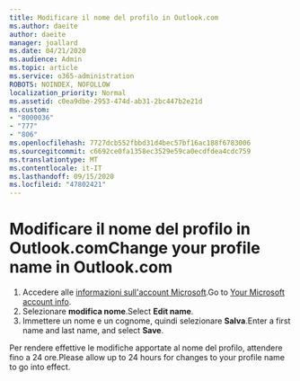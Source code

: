 ```yaml
---
title: Modificare il nome del profilo in Outlook.com
ms.author: daeite
author: daeite
manager: joallard
ms.date: 04/21/2020
ms.audience: Admin
ms.topic: article
ms.service: o365-administration
ROBOTS: NOINDEX, NOFOLLOW
localization_priority: Normal
ms.assetid: c0ea9dbe-2953-474d-ab31-2bc447b2e21d
ms.custom:
- "8000036"
- "777"
- "806"
ms.openlocfilehash: 7727dcb552fbbd31d4bec57bf16ac188f6783006
ms.sourcegitcommit: c6692ce0fa1358ec3529e59ca0ecdfdea4cdc759
ms.translationtype: MT
ms.contentlocale: it-IT
ms.lasthandoff: 09/15/2020
ms.locfileid: "47802421"
---
```

# <a name="change-your-profile-name-in-outlookcom"></a><span data-ttu-id="8614b-102">Modificare il nome del profilo in Outlook.com</span><span class="sxs-lookup"><span data-stu-id="8614b-102">Change your profile name in Outlook.com</span></span>

1. <span data-ttu-id="8614b-103">Accedere alle [informazioni sull'account Microsoft](https://go.microsoft.com/fwlink/p/?linkid=860841).</span><span class="sxs-lookup"><span data-stu-id="8614b-103">Go to [Your Microsoft account info](https://go.microsoft.com/fwlink/p/?linkid=860841).</span></span>
2. <span data-ttu-id="8614b-104">Selezionare **modifica nome**.</span><span class="sxs-lookup"><span data-stu-id="8614b-104">Select **Edit name**.</span></span>
3. <span data-ttu-id="8614b-105">Immettere un nome e un cognome, quindi selezionare **Salva**.</span><span class="sxs-lookup"><span data-stu-id="8614b-105">Enter a first name and last name, and select **Save**.</span></span>

<span data-ttu-id="8614b-106">Per rendere effettive le modifiche apportate al nome del profilo, attendere fino a 24 ore.</span><span class="sxs-lookup"><span data-stu-id="8614b-106">Please allow up to 24 hours for changes to your profile name to go into effect.</span></span>